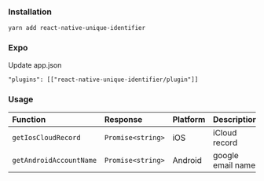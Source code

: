 ### Installation

```
yarn add react-native-unique-identifier
```
### Expo

Update app.json

```
"plugins": [["react-native-unique-identifier/plugin"]]
```
### Usage

| Function | Response | Platform | Description |
| :-------- | :------- | :------- | :------- |
| `getIosCloudRecord`      | `Promise<string>` | iOS | iCloud record |
| `getAndroidAccountName`      | `Promise<string>` | Android| google email name |

